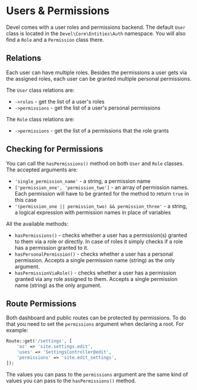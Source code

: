 # Users & Permissions

Devel comes with a user roles and permissions backend. The default `User` class is located in the `Devel\Core\Entities\Auth` namespace. You will also find a `Role` and a `Permission` class there.

## Relations

Each user can have multiple roles. Besides the permissions a user gets via the assigned roles, each user can be granted multiple personal permissions.

The `User` class relations are:
- `->roles` - get the list of a user's roles
- `->permissions` - get the list of a user's personal permissions

The `Role` class relations are:
- `->permissions` - get the list of a permissions that the role grants

## Checking for Permissions

You can call the `hasPermissions()` method on both `User` and `Role` classes. The accepted arguments are:
- `'single_permission_name'` - a string, a permission name
- `['permission_one', 'permission_two']` - an array of permission names. Each permission will have to be granted for the method to return `true` in this case
- `'(permission_one || permission_two) && permission_three'` - a string, a logical expression with permission names in place of variables

All the available methods:
- `hasPermissions()` - checks whether a user has a permission(s) granted to them via a role or directly. In case of roles it simply checks if a role has a permission granted to it.
- `hasPersonalPermission()` - checks whether a user has a personal permission. Accepts a single permission name (string) as the only argument.
- `hasPermissionViaRole()` - checks whether a user has a permission granted via any role assigned to them. Accepts a single permission name (string) as the only argument.

## Route Permissions

Both dashboard and public routes can be protected by permissions. To do that you need to set the `permissions` argument when declaring a root. For example:

```php
Route::get('/settings', [
    'as' => 'site.settings.edit',
    'uses' => 'SettingsController@edit',
    'permissions' => 'site.edit_settings',
]);
```

The values you can pass to the `permissions` argument are the same kind of values you can pass to the `hasPermissions()` method.